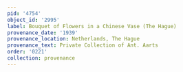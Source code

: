```yaml
---
pid: '4754'
object_id: '2995'
label: Bouquet of Flowers in a Chinese Vase (The Hague)
provenance_date: '1939'
provenance_location: Netherlands, The Hague
provenance_text: Private Collection of Ant. Aarts
order: '0221'
collection: provenance
---
```

